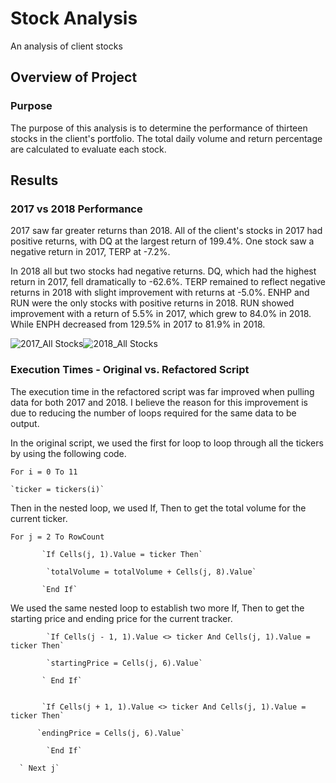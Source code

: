 # Stock Analysis
An analysis of client stocks
## Overview of Project
### Purpose
The purpose of this analysis is to determine the performance of thirteen stocks in the client's portfolio. The total daily volume and return percentage are calculated to evaluate each stock.
## Results
### 2017 vs 2018 Performance
2017 saw far greater returns than 2018. All of the client's stocks in 2017 had positive returns, with DQ at the largest return of 199.4%. One stock saw a negative return in 2017, TERP at -7.2%. 

In 2018 all but two stocks had negative returns. DQ, which had the highest return in 2017, fell dramatically to -62.6%. TERP remained to reflect negative returns in 2018 with slight improvement with returns at -5.0%. ENHP and RUN were the only stocks with positive returns in 2018. RUN showed improvement with a return of 5.5% in 2017, which grew to 84.0% in 2018. While ENPH decreased from 129.5% in 2017 to 81.9% in 2018.

![2017_All Stocks](https://user-images.githubusercontent.com/110419577/191360506-d74dbaef-3af6-40ee-81cd-22c85ebfd71b.png)![2018_All Stocks](https://user-images.githubusercontent.com/110419577/191360536-7abb8885-b566-4350-9a9c-07724016e17b.png)

### Execution Times - Original vs. Refactored Script
The execution time in the refactored script was far improved when pulling data for both 2017 and 2018. I believe the reason for this improvement is due to reducing the number of loops required for the same data to be output.

In the original script, we used the first for loop to loop through all the tickers by using the following code. 

`For i = 0 To 11`

    `ticker = tickers(i)`

Then in the nested loop, we used If, Then to get the total volume for the current ticker.

`For j = 2 To RowCount`
           
           `If Cells(j, 1).Value = ticker Then`

            `totalVolume = totalVolume + Cells(j, 8).Value`

           `End If`
           
We used the same nested loop to establish two more If, Then to get the starting price and ending price for the current tracker.

            `If Cells(j - 1, 1).Value <> ticker And Cells(j, 1).Value = ticker Then`

            `startingPrice = Cells(j, 6).Value`

           ` End If`
           
           
           `If Cells(j + 1, 1).Value <> ticker And Cells(j, 1).Value = ticker Then`

          `endingPrice = Cells(j, 6).Value`
          
            `End If`

      ` Next j`
      
      
